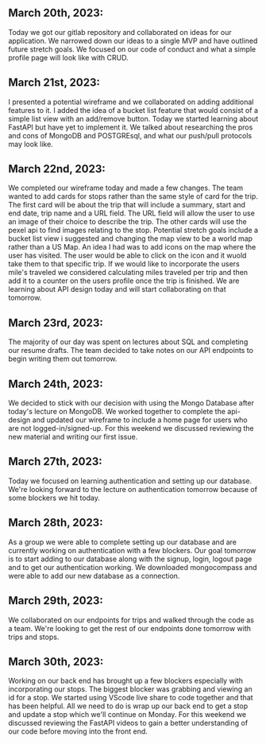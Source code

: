 ## March 20th, 2023:
Today we got our gitlab repository and collaborated on ideas for our application. We narrowed down our ideas to a single MVP and have outlined future stretch goals. We focused on our code of conduct and what a simple profile page will look like with CRUD.

## March 21st, 2023:
I presented a potential wireframe and we collaborated on adding additional features to it. I added the idea of a bucket list feature that would consist of a simple list view with an add/remove button. Today we started learning about FastAPI but have yet to implement it. We talked about researching the pros and cons of MongoDB and POSTGREsql, and what our push/pull protocols may look like.

## March 22nd, 2023:
We completed our wireframe today and made a few changes. The team wanted to add cards for stops rather than the same style of card for the trip. The first card will be about the trip that will include a summary, start and end date, trip name and a URL field. The URL field will allow the user to use an image of their choice to describe the trip. The other cards will use the pexel api to find images relating to the stop. Potential stretch goals include a bucket list view i suggested and changing the map view to be a world map rather than a US Map. An idea I had was to add icons on the map where the user has visited. The user would be able to click on the icon and it wuold take them to that specific trip. If we would like to incorporate the users mile's traveled we considered calculating miles traveled per trip and then add it to a counter on the users profile once the trip is finished. We are learning about API design today and will start collaborating on that tomorrow.

## March 23rd, 2023:
The majority of our day was spent on lectures about SQL and completing our resume drafts. The team decided to take notes on our API endpoints to begin writing them out tomorrow.

## March 24th, 2023:
We decided to stick with our decision with using the Mongo Database after today's lecture on MongoDB. We worked together to complete the api-design and updated our wireframe to include a home page for users who are not logged-in/signed-up. For this weekend we discussed reviewing the new material and writing our first issue.

## March 27th, 2023:
Today we focused on learning authentication and setting up our database. We're looking forward to the lecture on authentication tomorrow because of some blockers we hit today.

## March 28th, 2023:
As a group we were able to complete setting up our database and are currently working on authentication with a few blockers. Our goal tomorrow is to start adding to our database along with the signup, login, logout page and to get our authentication working. We downloaded mongocompass and were able to add our new database as a connection.

## March 29th, 2023:
We collaborated on our endpoints for trips and walked through the code as a team. We're looking to get the rest of our endpoints done tomorrow with trips and stops.

## March 30th, 2023:
Working on our back end has brought up a few blockers especially with incorporating our stops. The biggest blocker was grabbing and viewing an id for a stop. We started using VScode live share to code together and that has been helpful. All we need to do is wrap up our back end to get a stop and update a stop which we'll continue on Monday. For this weekend we discussed reviewing the FastAPI videos to gain a better understanding of our code before moving into the front end.